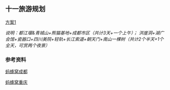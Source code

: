 十一旅游规划
------------
[方案1](方案1.md)

*说明：都江堰&青城山+熊猫基地+成都市区（共计3天+一个上午）； 洪崖洞+湖广会馆+瓷器口+四川美院+轻轨+长江索道+朝天门+南山一棵树（共计2个半天+1个全天，可赏两个夜景）*

### 参考资料
[蚂蜂窝成都](蚂蜂窝成都.pdf)

[蚂蜂窝重庆](蚂蜂窝重庆.pdf)

